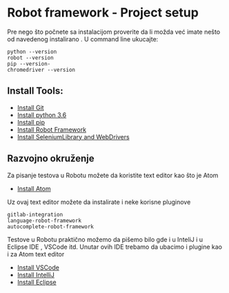 # Robot framework - Project setup

Pre nego što počnete sa instalacijom proverite da li možda već imate nešto od navedenog instalirano .
U command line ukucajte:

```
python --version
robot --version
pip --version-
chromedriver --version
```


## Install Tools:
- [Install Git](https://git-scm.com/downloads)
- [Install python 3.6](https://www.python.org/downloads/)
- [Install pip](https://pip.pypa.io/en/stable/installing/)
- [Install Robot Framework](https://pypi.org/project/robotframework/)
- [Install SeleniumLibrary and WebDrivers](http://robotframework.org/SeleniumLibrary/)

## Razvojno okruženje

Za pisanje testova u Robotu možete da koristite text editor kao što je Atom
- [Install Atom](https://atom.io/)

Uz ovaj text editor možete da instalirate i neke korisne pluginove 

```
gitlab-integration
language-robot-framework
autocomplete-robot-framework
```

Testove u Robotu praktično možemo da pišemo bilo gde i u InteliJ i u Eclipse IDE , VSCode itd.
Unutar ovih IDE trebamo da ubacimo i plugine kao i za Atom text editor 
- [Install VSCode](https://code.visualstudio.com/download)
- [Install IntelliJ](https://www.jetbrains.com/idea/download/#section=windows)
- [Install Eclipse](https://www.eclipse.org/downloads/)



